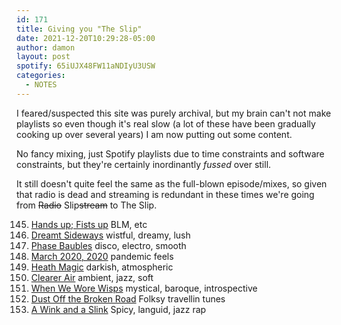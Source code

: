 ```yaml
---
id: 171
title: Giving you "The Slip"
date: 2021-12-20T10:29:28-05:00
author: damon
layout: post
spotify: 65iUJX48FW11aNDIyU3USW
categories:
  - NOTES
---
```


I feared/suspected this site was purely archival, but my brain can't not make playlists so even though it's real slow (a lot of these have been gradually cooking up over several years) I am now putting out some content.

No fancy mixing, just Spotify playlists due to time constraints and software constraints, but they're certainly inordinantly *fussed* over still.

It still doesn't quite feel the same as the full-blown episode/mixes, so given that radio is dead and streaming is redundant in these times we're going from <s>Radio</s> Slip<s>stream</s> to The Slip.

<div class="longlist">

145. [Hands up; Fists up](/posts/145-handsup) BLM, etc
146. [Dreamt Sideways](/posts/146-dreamtsideways) wistful, dreamy, lush
147. [Phase Baubles](/posts/147-phasebaubles) disco, electro, smooth
148. [March 2020, 2020](/posts/148-march20202020) pandemic feels
149. [Heath Magic](/posts/149-heathmagic) darkish, atmospheric 
149. [Clearer Air](/posts/150-clearerair) ambient, jazz, soft 
149. [When We Wore Wisps](/posts/151-when-we-wore-wisps) mystical, baroque, introspective
149. [Dust Off the Broken Road](/posts/152-dust-off-the-broken-road) Folksy travellin tunes
149. [A Wink and a Slink](/posts/153-breath-of-sun) Spicy, languid, jazz rap


</div>